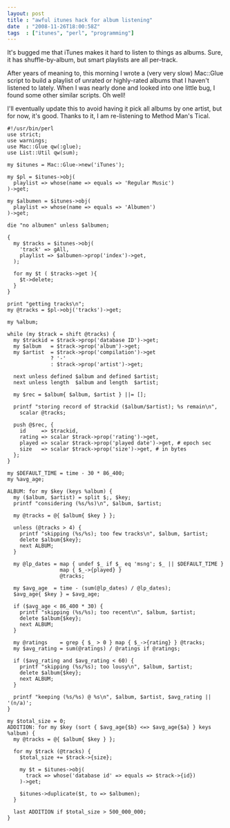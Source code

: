 ```yaml
---
layout: post
title : "awful itunes hack for album listening"
date  : "2008-11-26T18:00:58Z"
tags  : ["itunes", "perl", "programming"]
---
```

It's bugged me that iTunes makes it hard to listen to things as albums.  Sure,
it has shuffle-by-album, but smart playlists are all per-track.

After years of meaning to, this morning I wrote a (very very slow) Mac::Glue
script to build a playlist of unrated or highly-rated albums that I haven't
listened to lately.  When I was nearly done and looked into one little bug, I
found some other similar scripts.  Oh well!

I'll eventually update this to avoid having it pick all albums by one artist,
but for now, it's good.  Thanks to it, I am re-listening to Method Man's Tical.

    #!/usr/bin/perl
    use strict;
    use warnings;
    use Mac::Glue qw(:glue);
    use List::Util qw(sum);

    my $itunes = Mac::Glue->new('iTunes');

    my $pl = $itunes->obj(
      playlist => whose(name => equals => 'Regular Music')
    )->get;

    my $albumen = $itunes->obj(
      playlist => whose(name => equals => 'Albumen')
    )->get;

    die "no albumen" unless $albumen;

    {
      my $tracks = $itunes->obj(
        'track' => gAll,
        playlist => $albumen->prop('index')->get,
      );

      for my $t ( $tracks->get ){
        $t->delete;
      }
    }

    print "getting tracks\n";
    my @tracks = $pl->obj('tracks')->get;

    my %album;

    while (my $track = shift @tracks) {
      my $trackid = $track->prop('database ID')->get;
      my $album   = $track->prop('album')->get;
      my $artist  = $track->prop('compilation')->get
                  ? '-'
                  : $track->prop('artist')->get;

      next unless defined $album and defined $artist;
      next unless length  $album and length  $artist;

      my $rec = $album{ $album, $artist } ||= [];

      printf "storing record of $trackid ($album/$artist); %s remain\n",
        scalar @tracks;

      push @$rec, {
        id     => $trackid,
        rating => scalar $track->prop('rating')->get,
        played => scalar $track->prop('played date')->get, # epoch sec
        size   => scalar $track->prop('size')->get, # in bytes
      };
    }

    my $DEFAULT_TIME = time - 30 * 86_400;
    my %avg_age;

    ALBUM: for my $key (keys %album) {
      my ($album, $artist) = split $;, $key;
      printf "considering (%s/%s)\n", $album, $artist;

      my @tracks = @{ $album{ $key } };

      unless (@tracks > 4) {
        printf "skipping (%s/%s); too few tracks\n", $album, $artist;
        delete $album{$key};
        next ALBUM;
      }

      my @lp_dates = map { undef $_ if $_ eq 'msng'; $_ || $DEFAULT_TIME }
                     map { $_->{played} }
                     @tracks;

      my $avg_age  = time - (sum(@lp_dates) / @lp_dates);
      $avg_age{ $key } = $avg_age;

      if ($avg_age < 86_400 * 30) {
        printf "skipping (%s/%s); too recent\n", $album, $artist;
        delete $album{$key};
        next ALBUM;
      }

      my @ratings    = grep { $_ > 0 } map { $_->{rating} } @tracks;
      my $avg_rating = sum(@ratings) / @ratings if @ratings;

      if ($avg_rating and $avg_rating < 60) {
        printf "skipping (%s/%s); too lousy\n", $album, $artist;
        delete $album{$key};
        next ALBUM;
      }

      printf "keeping (%s/%s) @ %s\n", $album, $artist, $avg_rating || '(n/a)';
    }

    my $total_size = 0;
    ADDITION: for my $key (sort { $avg_age{$b} <=> $avg_age{$a} } keys %album) {
      my @tracks = @{ $album{ $key } };

      for my $track (@tracks) {
        $total_size += $track->{size};

        my $t = $itunes->obj(
          track => whose('database id' => equals => $track->{id})
        )->get;
        
        $itunes->duplicate($t, to => $albumen);
      }

      last ADDITION if $total_size > 500_000_000;
    }

